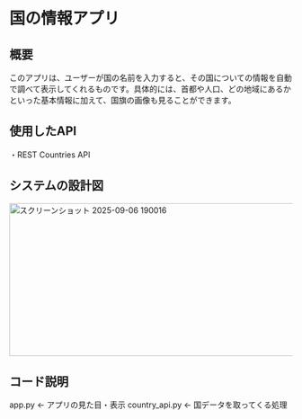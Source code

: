 # 国の情報アプリ

## 概要
このアプリは、ユーザーが国の名前を入力すると、その国についての情報を自動で調べて表示してくれるものです。具体的には、首都や人口、どの地域にあるかといった基本情報に加えて、国旗の画像も見ることができます。

## 使用したAPI
・REST Countries API

## システムの設計図
<img width="1801" height="272" alt="スクリーンショット 2025-09-06 190016" src="https://github.com/user-attachments/assets/a73ac7fa-2e4f-4031-8319-0432cd0fd1fa" />


## コード説明
app.py          ← アプリの見た目・表示
country_api.py  ← 国データを取ってくる処理
